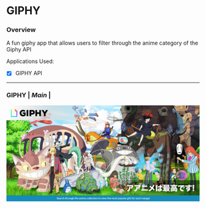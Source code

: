 # GIPHY
### Overview
A fun giphy app that allows users to filter through the anime category of the Giphy API


Applications Used:
- [x] GIPHY API

--------------------------------------------------------------------------------------------------------------------------------------

### GIPHY | *Main* |
![Image of main](/assets/animegiphy/gif.jpg)
